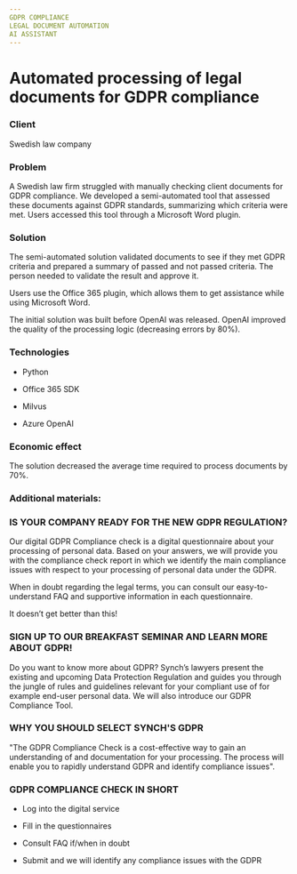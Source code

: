```yaml
---
GDPR COMPLIANCE  
LEGAL DOCUMENT AUTOMATION  
AI ASSISTANT  
---
```

# Automated processing of legal documents for GDPR compliance 
### Client

Swedish law company

  


### Problem

A Swedish law firm struggled with manually checking client documents for GDPR compliance. We developed a semi-automated tool that assessed these documents against GDPR standards, summarizing which criteria were met. Users accessed this tool through a Microsoft Word plugin.

  


  


### Solution

The semi-automated solution validated documents to see if they met GDPR criteria and prepared a summary of passed and not passed criteria. The person needed to validate the result and approve it.

Users use the Office 365 plugin, which allows them to get assistance while using Microsoft Word.

The initial solution was built before OpenAI was released. OpenAI improved the quality of the processing logic (decreasing errors by 80%). 

  


### Technologies

* Python


* Office 365 SDK


* Milvus


* Azure OpenAI



  


### Economic effect

The solution decreased the average time required to process documents by 70%.

  


### 

  


### Additional materials:

### IS YOUR COMPANY READY FOR THE NEW GDPR REGULATION?

Our digital GDPR Compliance check is a digital questionnaire about your processing of personal data. Based on your answers, we will provide you with the compliance check report in which we identify the main compliance issues with respect to your processing of personal data under the GDPR.

When in doubt regarding the legal terms, you can consult our easy-to-understand FAQ and supportive information in each questionnaire.

It doesn’t get better than this!

### SIGN UP TO OUR BREAKFAST SEMINAR AND LEARN MORE ABOUT GDPR!

Do you want to know more about GDPR? Synch’s lawyers present the existing and upcoming Data Protection Regulation and guides you through the jungle of rules and guidelines relevant for your compliant use of for example end-user personal data. We will also introduce our GDPR Compliance Tool.

### WHY YOU SHOULD SELECT SYNCH'S GDPR

"The GDPR Compliance Check is a cost-effective way to gain an understanding of and documentation for your processing. The process will enable you to rapidly understand GDPR and identify compliance issues".

### GDPR COMPLIANCE CHECK IN SHORT

* Log into the digital service 


* Fill in the questionnaires 


* Consult FAQ if/when in doubt 


* Submit and we will identify any compliance issues with the GDPR